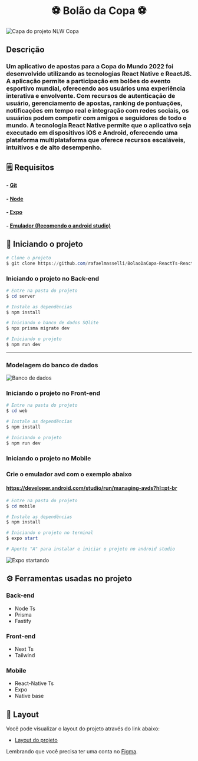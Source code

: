 <h1 align="center">⚽ Bolão da Copa ⚽</h1

![Capa do projeto NLW Copa](/.github/Capa.png)

## Descrição

### Um aplicativo de apostas para a Copa do Mundo 2022 foi desenvolvido utilizando as tecnologias React Native e ReactJS. A aplicação permite a participação em bolões do evento esportivo mundial, oferecendo aos usuários uma experiência interativa e envolvente. Com recursos de autenticação de usuário, gerenciamento de apostas, ranking de pontuações, notificações em tempo real e integração com redes sociais, os usuários podem competir com amigos e seguidores de todo o mundo. A tecnologia React Native permite que o aplicativo seja executado em dispositivos iOS e Android, oferecendo uma plataforma multiplataforma que oferece recursos escaláveis, intuitivos e de alto desempenho.
  
## 🗒️ Requisitos

#### - [Git](https://git-scm.com/)

#### - [Node](https://nodejs.org/en/)

#### - [Expo](https://docs.expo.dev/)

#### - [Emulador (Recomendo o android studio)](https://developer.android.com/studio)

## 👾 Iniciando o projeto

```powershell
# Clone o projeto
$ git clone https://github.com/rafaelmasselli/BolaoDaCopa-ReactTs-ReactNativeTs-NodeTs
```

### Iniciando o projeto no Back-end

```powershell
# Entre na pasta do projeto
$ cd server

# Instale as dependências
$ npm install

# Iniciando o banco de dados SQlite
$ npx prisma migrate dev

# Iniciando o projeto
$ npm run dev
```

<hr>

### Modelagem do banco de dados

![Banco de dados](/.github/ERD.svg)

### Iniciando o projeto no Front-end

```powershell
# Entre na pasta do projeto
$ cd web

# Instale as dependências
$ npm install

# Iniciando o projeto
$ npm run dev
```

### Iniciando o projeto no Mobile

### Crie o emulador avd com o exemplo abaixo

#### https://developer.android.com/studio/run/managing-avds?hl=pt-br

```powershell
# Entre na pasta do projeto
$ cd mobile

# Instale as dependências
$ npm install

# Iniciando o projeto no terminal
$ expo start

# Aperte "A" para instalar e iniciar o projeto no android studio
```

![Expo startando](/.github/expoStart.png)

## ⚙️ Ferramentas usadas no projeto

### Back-end

- Node Ts
- Prisma
- Fastify

### Front-end

- Next Ts
- Tailwind

### Mobile

- React-Native Ts
- Expo
- Native base

## 🔖 Layout

Você pode visualizar o layout do projeto através do link abaixo:

- [Layout do projeto](https://www.figma.com/community/file/1169028343875283461)

Lembrando que você precisa ter uma conta no [Figma](http://figma.com/).
